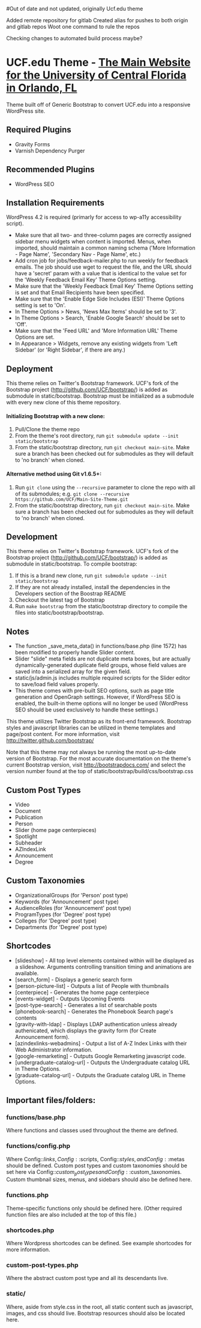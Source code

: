 #Out of date and not updated, originally Ucf.edu theme

Added remote repository for gitlab
Created alias for pushes to both origin and gitlab repos
Woot one command to rule the repos

Checking changes to automated build process maybe?







# UCF.edu Theme - [The Main Website for the University of Central Florida in Orlando, FL](http://www.ucf.edu)

Theme built off of Generic Bootstrap to convert UCF.edu into a responsive WordPress site.


## Required Plugins
* Gravity Forms
* Varnish Dependency Purger

## Recommended Plugins
* WordPress SEO


## Installation Requirements

WordPress 4.2 is required (primarly for access to wp-a11y accessibility script).

* Make sure that all two- and three-column pages are correctly assigned sidebar menu widgets when content is imported. Menus, when imported, should maintain a common naming schema ('More Information - Page Name', 'Secondary Nav - Page Name', etc.)
* Add cron job for jobs/feedback-mailer.php to run weekly for feedback emails. The job should use wget to request the file, and the URL should have a 'secret' param with a value that is identical to the value set for the 'Weekly Feedback Email Key' Theme Options setting.
* Make sure that the 'Weekly Feedback Email Key' Theme Options setting is set and that Email Recipients have been specified.
* Make sure that the 'Enable Edge Side Includes (ESI)' Theme Options setting is set to 'On'.
* In Theme Options > News, 'News Max Items' should be set to '3'.
* In Theme Options > Search, 'Enable Google Search' should be set to 'Off'.
* Make sure that the 'Feed URL' and 'More Information URL' Theme Options are set.
* In Appearance > Widgets, remove any existing widgets from 'Left Sidebar' (or 'Right Sidebar', if there are any.)


## Deployment

This theme relies on Twitter's Bootstrap framework. UCF's fork of the Bootstrap project (http://github.com/UCF/bootstrap/) is added as submodule in static/bootstrap. Bootstrap must be initialized as a submodule with every new clone of this theme repository.

#### Initializing Bootstrap with a new clone:
1. Pull/Clone the theme repo
2. From the theme's root directory, run `git submodule update --init static/bootstrap`
3. From the static/bootstrap directory, run `git checkout main-site`. Make sure a branch has been checked out for submodules as they will default to 'no branch' when cloned.

#### Alternative method using Git v1.6.5+:
1. Run `git clone` using the `--recursive` parameter to clone the repo with all of its submodules; e.g. `git clone --recursive https://github.com/UCF/Main-Site-Theme.git`
2. From the static/bootstrap directory, run `git checkout main-site`. Make sure a branch has been checked out for submodules as they will default to 'no branch' when cloned.


## Development

This theme relies on Twitter's Bootstrap framework. UCF's fork of the Bootstrap project (http://github.com/UCF/bootstrap/) is added as submodule in static/bootstrap. To compile bootstrap:

1. If this is a brand new clone, run `git submodule update --init static/bootstrap`
2. If they are not already installed, install the dependencies in the Developers section of the Boostrap README
3. Checkout the latest tag of Bootstrap
4. Run `make bootstrap` from the static/bootstrap directory to compile the files into static/bootstrap/bootstrap.


## Notes

* The function _save_meta_data() in functions/base.php (line 1572) has been modified to properly handle Slider content.
* Slider "slide" meta fields are not duplicate meta boxes, but are actually dynamically-generated duplicate field groups, whose field values are saved into a serialized array for the given field.
* static/js/admin.js includes multiple required scripts for the Slider editor to save/load field values properly.
* This theme comes with pre-built SEO options, such as page title generation and OpenGraph settings.  However, if WordPress SEO is enabled, the built-in theme options will no longer be used (WordPress SEO should be used exclusively to handle these settings.)


This theme utilizes Twitter Bootstrap as its front-end framework.  Bootstrap
styles and javascript libraries can be utilized in theme templates and page/post
content.  For more information, visit http://twitter.github.com/bootstrap/

Note that this theme may not always be running the most up-to-date version of
Bootstrap.  For the most accurate documentation on the theme's current
Bootstrap version, visit http://bootstrapdocs.com/ and select the version number
found at the top of static/bootstrap/build/css/bootstrap.css


## Custom Post Types

* Video
* Document
* Publication
* Person
* Slider (home page centerpieces)
* Spotlight
* Subheader
* AZIndexLink
* Announcement
* Degree


## Custom Taxonomies

* OrganizationalGroups (for 'Person' post type)
* Keywords (for 'Announcement' post type)
* AudienceRoles (for 'Announcement' post type)
* ProgramTypes (for 'Degree' post type)
* Colleges (for 'Degree' post type)
* Departments (for 'Degree' post type)


## Shortcodes

* [slideshow] - All top level elements contained within will be displayed as a slideshow.  Arguments controlling transition timing and animations are available.
* [search_form] - Displays a generic search form
* [person-picture-list] - Outputs a list of People with thumbnails
* [centerpiece] - Generates the home page centerpiece
* [events-widget] - Outputs Upcoming Events
* [post-type-search] - Generates a list of searchable posts
* [phonebook-search] - Generates the Phonebook Search page's contents
* [gravity-with-ldap] - Displays LDAP authentication unless already authenicated, which displays the gravity form (for Create Announcement form).
* [azindexlinks-webadmins] - Output a list of A-Z Index Links with their Web Administrator information.
* [google-remarketing] - Outputs Google Remarketing javascript code.
* [undergraduate-catalog-url] - Outputs the Undergraduate catalog URL in Theme Options.
* [graduate-catalog-url] - Outputs the Graduate catalog URL in Theme Options.


## Important files/folders:

### functions/base.php
Where functions and classes used throughout the theme are defined.

### functions/config.php
Where Config::$links, Config::$scripts, Config::$styles, and
Config::$metas should be defined.  Custom post types and custom taxonomies should
be set here via Config::$custom_post_types and Config::$custom_taxonomies.
Custom thumbnail sizes, menus, and sidebars should also be defined here.

### functions.php
Theme-specific functions only should be defined here.  (Other required
function files are also included at the top of this file.)

### shortcodes.php
Where Wordpress shortcodes can be defined.  See example shortcodes for more
information.

### custom-post-types.php
Where the abstract custom post type and all its descendants live.

### static/
Where, aside from style.css in the root, all static content such as
javascript, images, and css should live.
Bootstrap resources should also be located here.
